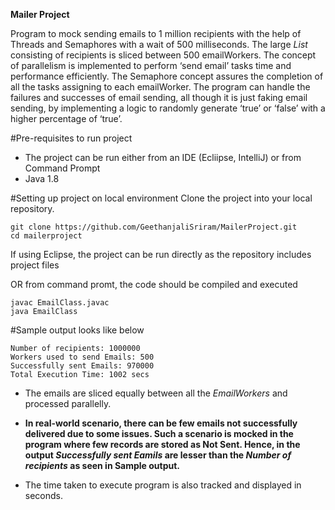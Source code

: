 **Mailer Project**

Program to mock sending emails to 1 million recipients with the help of Threads and Semaphores with a wait of 500 milliseconds. The large *List* consisting of recipients is sliced between 500 emailWorkers. The concept of parallelism is implemented to perform ‘send email’ tasks time and performance efficiently. The Semaphore concept assures the completion of all the tasks assigning to each emailWorker. The program can handle the failures and successes of email sending, all though it is just faking email sending, by implementing a logic to randomly generate ‘true’ or ‘false’ with a higher percentage of ‘true’.

#Pre-requisites to run project
- The project can be run either from an IDE (Ecliipse, IntelliJ) or from Command Prompt
- Java 1.8

#Setting up project on local environment
Clone the project into your local repository.
```
git clone https://github.com/GeethanjaliSriram/MailerProject.git
cd mailerproject
```

If using Eclipse, the project can be run directly as the repository includes project files

OR from command promt, the code should be compiled and executed
```
javac EmailClass.javac
java EmailClass
```

#Sample output looks like below
```
Number of recipients: 1000000
Workers used to send Emails: 500
Successfully sent Emails: 970000
Total Execution Time: 1002 secs
```

- The emails are sliced equally between all the *EmailWorkers* and processed parallelly.

- **In real-world scenario, there can be few emails not successfully delivered due to some issues. Such a scenario is mocked in the program where few records are stored as Not Sent. Hence, in the output *Successfully sent Eamils* are lesser than the *Number of recipients* as seen in Sample output.**

- The time taken to execute program is also tracked and displayed in seconds.

